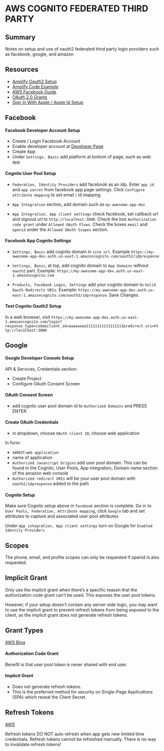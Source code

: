 # AWS COGNITO FEDERATED THIRD PARTY

## Summary

Notes on setup and use of oauth2 federated third party login providers such as
facebook, google, and amazon

## Resources

- [Amplify Oauth2 Setup](https://aws-amplify.github.io/docs/js/cognito-hosted-ui-federated-identity#facebook-instructions)
- [Amplify Code Example](https://aws-amplify.github.io/docs/js/authentication)
- [AWS Facebook Guide](https://docs.aws.amazon.com/cognito/latest/developerguide/cognito-user-pools-configuring-federation-with-social-idp.html)
- [OAuth 2.0 Grants](https://aws.amazon.com/blogs/mobile/understanding-amazon-cognito-user-pool-oauth-2-0-grants/)
- [Sign In With Apple / Apple Id Setup](https://aws.amazon.com/blogs/security/how-to-set-up-sign-in-with-apple-for-amazon-cognito/)

## Facebook

#### Facebook Developer Account Setup

- Create / Login Facebook Account
- Enable developer account at [Developer Page](https://developers.facebook.com)
- Create App
- Under `Settings, Basic` add platform at bottom of page, such as web app

#### Cognito User Pool Setup

- `Federation, Identity Providers` add facebook as an idp. Enter `app id` and
  `app secret` from facebook app page settings. Click
  `Configure attribute mapping` to set email / id mapping

- `App Integration` section, add domain such as `my-awesome-app-dev`
- `App Integration, App client settings` check facebook, set callback url and
  signout url to `http://localhost:3000`. Check the box `Authorization code grant` under
  `Allowed OAuth Flows`. Check the boxes `email` and `openid` under the
  `Allowed OAuth Scopes` section.

#### Facebook App Cognito Settings

- `Settings, Basic` add cognito domain in `site url`. Example
  `https://my-awesome-app-dev.auth.us-east-1.amazoncognito.com/oauth2/idpresponse`

- `Settings, Basic`, at top, add cognito domain to `App Domains` without `oauth2`
  part. Example: `https://my-awesome-app-dev.auth.us-east-1.amazoncognito.com`

- `Products, Facebook Login, Settings` add your cognito domain to `Valid Oauth Redirects URIs`.
  Example: `https://my-awesome-app-dev.auth.us-east-1.amazoncognito.com/oauth2/idpresponse`.
  Save Changes.

#### Test Cognito Oauth2 Setup

In a web browser, visit
`https://my-awesome-app-dev.auth.us-east-1.amazoncognito.com/login?response_type=code&client_id=aaaaaaaa11111111111111111&redirect_uri=http://localhost:3000`

## Google

#### Google Developer Console Setup

API & Services, Credentials section:

- Create Project
- Configure OAuth Consent Screen

#### OAuth Consent Screen

- add cognito user pool domain id to `Authorized Domains` and PRESS ENTER

#### Create OAuth Credentials

- in dropdown, choose `OAuth client ID`, choose web application

In form:

- select `web application`
- name of application
- `Authorized Javascript Origins` add user pool domain. This can be found in the
  Cognito, User Pools, App integration, Domain name section of the amazon web
  console
- `Authorized redirect URIs` will be your user pool domain with
  `oauth2/idpresponse` added to the path

#### Cognito Setup

Make sure Cognito setup above in `facebook` section is complete. Go in to
`User Pools, Federation, Attribute mapping`, click `Google` tab and set
attributes to capture and associated user pool attributes

Under `App integration, App client settings` turn on Google for
`Enabled Identity Providers`

## Scopes

The phone, email, and profile scopes can only be requested if openid is also requested.

## Implicit Grant

Only use the implicit grant when there’s a specific reason that the
authorization code grant can’t be used. This exposes the user pool tokens.

However, if your setup doesn’t contain any server-side logic, you may want to
use the implicit grant to prevent refresh tokens from being exposed to the
client, as the implicit grant does not generate refresh tokens.

## Grant Types

[AWS Blog](https://aws.amazon.com/blogs/mobile/understanding-amazon-cognito-user-pool-oauth-2-0-grants/)

#### Authorization Code Grant

Benefit is that user pool token is never shared with end user.

#### Implicit Grant

- Does not generate refresh tokens.
- This is the preferred method for security on
  Single-Page Applications (SPA) which reveal the Client Secret.

## Refresh Tokens

[AWS](https://forums.aws.amazon.com/thread.jspa?threadID=241503)

Refresh tokens DO NOT auto refresh when app gets new limited time credentials.
Refresh tokens cannot be refreshed manually.
There is no way to invalidate refresh tokens!
